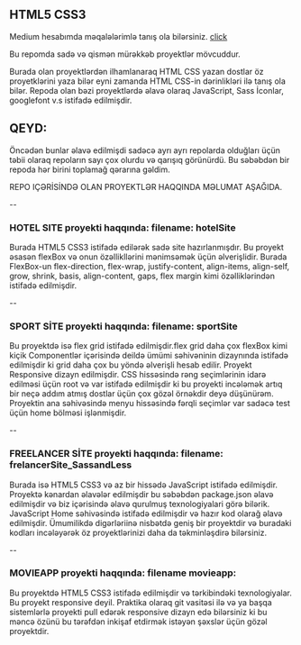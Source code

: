 ## HTML5 CSS3 
Medium hesabımda məqalələrimlə tanış ola bilərsiniz. [click](https://medium.com/@rasuljangirli)

Bu repomda sadə və qismən mürəkkəb proyektlər mövcuddur.

Burada olan proyektlərdən ilhamlanaraq HTML CSS yazan dostlar öz proyetklərini yaza bilər eyni zamanda HTML CSS-in dərinlikləri ilə tanış ola bilər. Repoda olan bəzi proyektlərdə əlavə olaraq JavaScript, Sass İconlar, googlefont v.s istifadə edilmişdir.

## QEYD: 
Öncədən bunlar əlavə edilmişdi sadəcə ayrı ayrı repolarda olduğları üçün təbii olaraq repoların sayı çox olurdu və qarışıq görünürdü. Bu səbəbdən bir repoda hər birini toplamağ qərarına gəldim.

REPO IÇƏRİSİNDƏ OLAN PROYEKTLƏR HAQQINDA MƏLUMAT AŞAĞIDA.

--
### HOTEL SITE proyekti haqqında: filename: hotelSite

Burada HTML5 CSS3 istifadə edilərək sadə site hazırlanmışdır. Bu proyekt əsasən flexBox və onun özəllikllərini mənimsəmək üçün əlverişlidir. Burada FlexBox-un flex-direction, flex-wrap, justify-content, align-items, align-self, grow, shrink, basis, align-content, gaps, flex margin kimi özəlliklərindən istifadə edilmişdir.

--
### SPORT SİTE proyekti haqqında: filename: sportSite

Bu proyektdə isə flex grid istifadə edilmişdir.flex grid daha çox flexBox kimi kiçik Componentlər içərisində deildə ümümi səhivəninin dizaynında istifadə edilmişdir ki grid daha çox bu yöndə əlverişli hesab edilir. Proyekt Responsive dizayn edilmişdir. CSS hissəsində rəng seçimlərinin idarə edilməsi üçün root və var istifadə edilmişdir ki bu proyekti incələmək artıq bir neçə addım atmış dostlar üçün çox gözəl örnəkdir deyə düşünürəm. Proyektin ana səhivəsində menyu hissəsində fərqli seçimlər var sadəcə test üçün home bölməsi işlənmişdir.

--
### FREELANCER SİTE proyekti haqqında: filename: frelancerSite_SassandLess

Burada isə HTML5 CSS3 və az bir hissədə JavaScript istifadə edilmişdir. Proyektə kənardan əlavələr edilmişdir bu səbəbdən package.json əlavə edilmişdir və biz içərisində əlavə qurulmuş texnologiyalari görə bilərik. JavaScript Home səhivəsində istifadə edilmişdir və hazır kod olarağ əlavə edilmişdir. Ümumilikdə digərləriinə nisbətdə geniş bir proyektdir və buradaki kodları incələyərək öz proyektlərinizi daha da təkminləşdirə bilərsiniz.

--
### MOVIEAPP proyekti haqqında: filename movieapp:

Bu proyektdə HTML5 CSS3 istifadə edilmişdir və tərkibindəki texnologiyalar. Bu proyekt responsive deyil. Praktika olaraq git vasitəsi ilə və ya başqa sistemlərlə proyekti pull edərək responsive dizayn edə bilərsiniz ki bu məncə özünü bu tərəfdən inkişaf etdirmək istəyən şəxslər üçün gözəl proyektdir.











